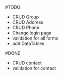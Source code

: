 #TODO

- CRUD Group
- CRUD Address
- CRUD Phone
- Change login page
- validation for all forms
- add DataTables

#DONE

- CRUD contact 
- validation for contact